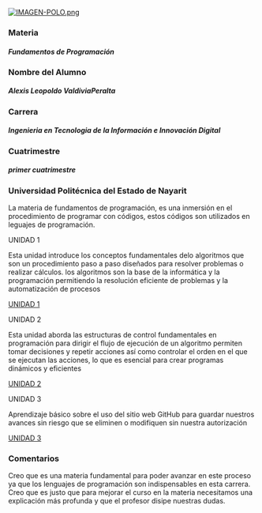 [![IMAGEN-POLO.png](https://i.postimg.cc/KYC9XCfR/IMAGEN-POLO.png)](https://postimg.cc/sB9P76tr)

### Materia
##### Fundamentos de Programación

### Nombre del Alumno
##### Alexis Leopoldo ValdiviaPeralta

### Carrera
##### Ingenieria en Tecnologia de la Información e Innovación Digital

### Cuatrimestre
##### primer cuatrimestre 

### Universidad Politécnica del Estado de Nayarit

La materia de fundamentos de programación, es una inmersión en el procedimiento de programar con códigos, estos códigos son utilizados en leguajes de programación.

UNIDAD 1 

Esta unidad introduce los conceptos fundamentales delo algoritmos que son un procedimiento paso a paso diseñados para resolver problemas o realizar cálculos. los algoritmos son la base de la informática y la programación permitiendo la resolución eficiente de problemas y la automatización de procesos

[UNIDAD 1](https://github.com/leopoldoval/Fund-de-Program-/tree/main/U1)

UNIDAD 2

Esta unidad aborda las estructuras de control fundamentales en programación para dirigir el flujo de ejecución de un algoritmo permiten tomar decisiones y repetir acciones así como controlar el orden en el que se ejecutan las acciones, lo que es esencial para crear programas dinámicos y eficientes 

[UNIDAD 2](https://github.com/leopoldoval/Fund-de-Program-/tree/main/U2)

UNIDAD 3

Aprendizaje básico sobre el uso del sitio web GitHub para guardar nuestros avances sin riesgo que se eliminen o modifiquen sin nuestra autorización 

[UNIDAD 3](https://github.com/leopoldoval/Fund-de-Program-/tree/main/U3)


### Comentarios 

Creo que es una materia fundamental para poder avanzar en este proceso ya que los lenguajes de programación son indispensables en esta carrera.
Creo que es justo que para mejorar el curso en la materia necesitamos una explicación más profunda y que el profesor disipe nuestras dudas.
